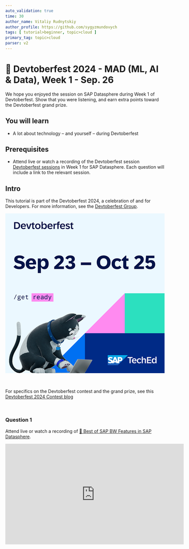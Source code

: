 ```yaml
---
auto_validation: true
time: 30
author_name: Vitaliy Rudnytskiy
author_profile: https://github.com/sygyzmundovych
tags: [ tutorial>beginner, topic>cloud ]
primary_tag: topic>cloud
parser: v2
---
```


# 🔵 Devtoberfest 2024 - MAD (ML, AI & Data), Week 1 - Sep. 26
<!-- description --> We hope you enjoyed the session on SAP Datasphere during Week 1 of Devtoberfest. Show that you were listening, and earn extra points toward the Devtoberfest grand prize. 
 
## You will learn
- A lot about technology – and yourself – during Devtoberfest

## Prerequisites
- Attend live or watch a recording of the Devtoberfest session [Devtoberfest sessions](https://community.sap.com/t5/devtoberfest/eb-p/devtoberfest-events) in Week 1 for SAP Datasphere. Each question will include a link to the relevant session. 


## Intro
This tutorial is part of the Devtoberfest 2024, a celebration of and for Developers. For more information, see the [Devtoberfest Group](https://groups.community.sap.com/t5/devtoberfest/gh-p/Devtoberfest).

![Devtoberfest](promo-image-kasimir-square.png)

&nbsp;

For specifics on the Devtoberfest contest and the grand prize, see this [Devtoberfest 2024 Contest blog](https://community.sap.com/t5/devtoberfest-blog-posts/devtoberfest-2024-contest/ba-p/13781593)

&nbsp;

### Question 1 

Attend live or watch a recording of [🔵 Best of SAP BW Features in SAP Datasphere](https://community.sap.com/t5/devtoberfest/best-of-sap-bw-features-in-sap-datasphere/ev-p/13859422). 

<iframe width="560" height="315" src="https://youtu.be/1_fmdhMNfVQ" frameborder="0" allowfullscreen></iframe>